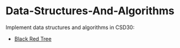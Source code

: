 # Data-Structures-And-Algorithms

Implement data structures and algorithms in CSD30:
+ [Black Red Tree](https://github.com/nghiatnh/Data-Structures-And-Algorithms/tree/main/BR-Tree)
